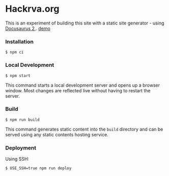 # Hackrva.org

This is an experiment of building this site with a static site generator - using [Docusaurus 2](https://docusaurus.io/),.
[demo](https://hackrva.github.io/hackrva.org/)

### Installation

```
$ npm ci
```

### Local Development

```
$ npm start
```

This command starts a local development server and opens up a browser window. Most changes are reflected live without having to restart the server.

### Build

```
$ npm run build
```

This command generates static content into the `build` directory and can be served using any static contents hosting service.

### Deployment

Using SSH:

```
$ USE_SSH=true npm run deploy
```

